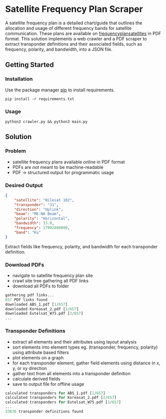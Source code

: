 # Satellite Frequency Plan Scraper

A satellite frequency plan is a detailed chart/guide that outlines the allocation and usage of different frequency bands for satellite communication. These plans are available on [frequencyplansatellites](http://frequencyplansatellites.altervista.org) in PDF format. This solution implements a web crawler and a PDF scraper to extract transponder definitions and their associated fields, such as frequency, polarity, and bandwidth, into a JSON file.

## Getting Started 

### Installation

Use the package manager [pip](https://pip.pypa.io/en/stable/) to install requirements.

```shell
pip install -r requirements.txt
```

### Usage

```shell
python3 crawler.py && python3 main.py
```

## Solution

### Problem

* satellite frequency plans available online in PDF format
* PDFs are *not* meant to be machine-readable
* PDF -> structured output for programmatic usage

### Desired Output

```json
{
    "satellite": "Nilesat 102",
    "transponder": "31",
    "direction": "Uplink",
    "beam": "ME-NA Beam",
    "polarity": "Horizontal",
    "bandwidth": 33.0,
    "frequency": 17902880000,
    "band": "Ku"
}
```

Extract fields like frequency, polarity, and bandwidth for each transponder definition.

### Download PDFs

* navigate to satellite frequency plan site
* crawl site tree gathering all PDF links 
* download all PDFs to folder

```python
gathering pdf links...
657 PDF links found
downloaded ABS_1.pdf [1/657]
downloaded Koreasat_2.pdf [2/657]
downloaded Eutelsat_W75.pdf [3/657]
...
```

### Transponder Definitions

* extract all elements and their attributes using layout analysis
* sort elements into element types eg. (transponder, frequency, polarity) using attribute based filters
* plot elements on a graph
* for each transponder element, gather field elements using distance in x, y, or xy direction
* gather text from all elements into a transponder definition
* calculate derived fields
* save to output file for offline usage

```python
calculated transponders for ABS_1.pdf [1/657]
calculated transponders for Koreasat_2.pdf [2/657]
calculated transponders for Eutelsat_W75.pdf [3/657]
...
33836 transponder definitions found
```